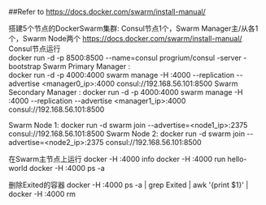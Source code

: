 

##Refer to https://docs.docker.com/swarm/install-manual/


搭建5个节点的DockerSwarm集群: Consul节点1个，Swarm Manager主/从各1个，Swarm Node两个 
https://docs.docker.com/swarm/install-manual/ 
Consul节点运行   
	docker run -d -p 8500:8500 --name=consul progrium/consul -server -bootstrap 
Swarm Primary Manager      :   
	docker run -d -p 4000:4000 swarm manage -H :4000 --replication --advertise <manager0_ip>:4000 consul://192.168.56.101:8500 
Swarm Secondary Manager : 
	docker run -d -p 4000:4000 swarm manage -H :4000 --replication --advertise <manager1_ip>:4000 consul://192.168.56.101:8500 
  
Swarm Node 1: 
	docker run -d  swarm join --advertise=<node1_ip>:2375 consul://192.168.56.101:8500 
Swarm Node 2: 
	docker run -d  swarm join --advertise=<node2_ip>:2375 consul://192.168.56.101:8500 
  
	
在Swarm主节点上运行 
	docker -H :4000 info 
	docker -H :4000 run hello-world 
	docker -H :4000 ps -a 

删除Exited的容器 
	docker -H :4000 ps -a | grep Exited | awk '{print $1}' | docker -H :4000 rm 





